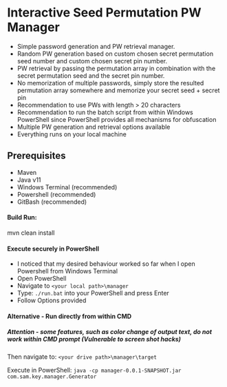 # Interactive Seed Permutation PW Manager
- Simple password generation and PW retrieval manager.
- Random PW generation based on custom chosen secret permutation seed number and custom chosen secret pin number.
- PW retrieval by passing the permutation array in combination with the secret permutation seed and the secret pin number.
- No memorization of multiple passwords, simply store the resulted permutation array somewhere and memorize your secret seed + secret pin
- Recommendation to use PWs with length > 20 characters
- Recommendation to run the batch script from within Windows PowerShell since PowerShell provides all mechanisms for obfuscation
- Multiple PW generation and retrieval options available
- Everything runs on your local machine

## Prerequisites
- Maven
- Java v11
- Windows Terminal (recommended)
- Powershell (recommended)
- GitBash (recommended)

#### Build Run:
mvn clean install

#### Execute securely in PowerShell
- I noticed that my desired behaviour worked so far when I open Powershell from Windows Terminal
- Open PowerShell
- Navigate to `<your local path>\manager`
- Type: `./run.bat` into your PowerShell and press Enter
- Follow Options provided 

#### Alternative - Run directly from within CMD
##### Attention - some features, such as color change of output text, do not work within CMD prompt (Vulnerable to screen shot hacks)
Then navigate to:
`<your drive path>\manager\target`

Execute in PowerShell:
`java -cp manager-0.0.1-SNAPSHOT.jar com.sam.key.manager.Generator`